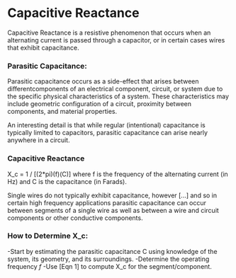 # Capacitive Reactance
Capacitive Reactance is a resistive phenomenon that occurs when an alternating current is passed through a capacitor, or in certain cases wires that exhibit capacitance.

### Parasitic Capacitance:
Parasitic capacitance occurs as a side-effect that arises between differentcomponents of an electrical component, circuit, or system due to the specific physical characteristics of a system. These characteristics may include geometric configuration of a circuit, proximity between components, and material properties.

An interesting detail is that while regular (intentional) capacitance is typically limited to capacitors, parasitic capacitance can arise nearly anywhere in a circuit.

### Capacitive Reactance
X_c = 1 / [(2*pi)(f)(C)] where f is the frequency of the alternating current (in Hz) and C is the capacitance (in Farads).

Single wires do not typically exhibit capacitance, however [...] and so in certain high frequency applications parasitic capacitance can occur between segments of a single wire as well as between a wire and circuit components or
other conductive components.

### How to Determine X_c:
-Start by estimating the parasitic capacitance C using knowledge of the system, its geometry, and its surroundings.
-Determine the operating frequency *f*
-Use [Eqn 1] to compute X_c for the segment/component.
